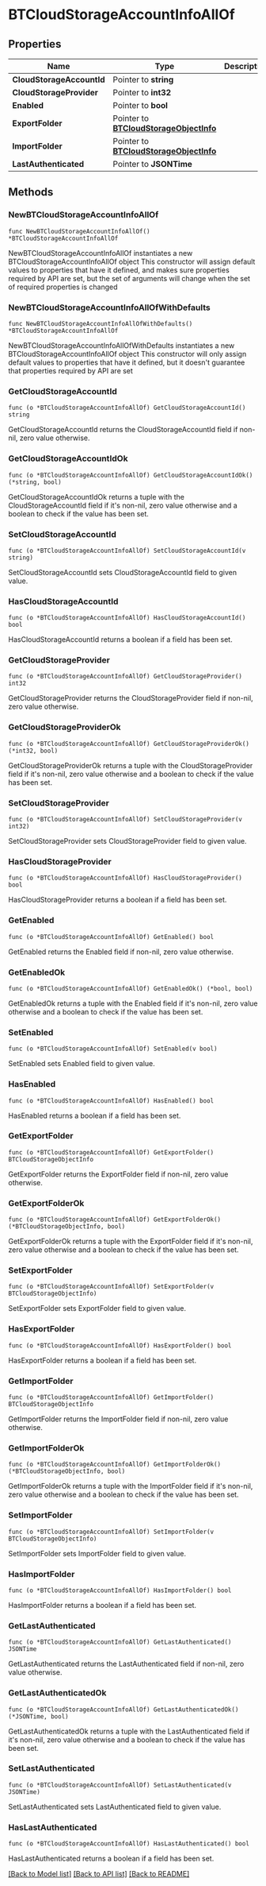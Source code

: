 # BTCloudStorageAccountInfoAllOf

## Properties

Name | Type | Description | Notes
------------ | ------------- | ------------- | -------------
**CloudStorageAccountId** | Pointer to **string** |  | [optional] 
**CloudStorageProvider** | Pointer to **int32** |  | [optional] 
**Enabled** | Pointer to **bool** |  | [optional] 
**ExportFolder** | Pointer to [**BTCloudStorageObjectInfo**](BTCloudStorageObjectInfo.md) |  | [optional] 
**ImportFolder** | Pointer to [**BTCloudStorageObjectInfo**](BTCloudStorageObjectInfo.md) |  | [optional] 
**LastAuthenticated** | Pointer to **JSONTime** |  | [optional] 

## Methods

### NewBTCloudStorageAccountInfoAllOf

`func NewBTCloudStorageAccountInfoAllOf() *BTCloudStorageAccountInfoAllOf`

NewBTCloudStorageAccountInfoAllOf instantiates a new BTCloudStorageAccountInfoAllOf object
This constructor will assign default values to properties that have it defined,
and makes sure properties required by API are set, but the set of arguments
will change when the set of required properties is changed

### NewBTCloudStorageAccountInfoAllOfWithDefaults

`func NewBTCloudStorageAccountInfoAllOfWithDefaults() *BTCloudStorageAccountInfoAllOf`

NewBTCloudStorageAccountInfoAllOfWithDefaults instantiates a new BTCloudStorageAccountInfoAllOf object
This constructor will only assign default values to properties that have it defined,
but it doesn't guarantee that properties required by API are set

### GetCloudStorageAccountId

`func (o *BTCloudStorageAccountInfoAllOf) GetCloudStorageAccountId() string`

GetCloudStorageAccountId returns the CloudStorageAccountId field if non-nil, zero value otherwise.

### GetCloudStorageAccountIdOk

`func (o *BTCloudStorageAccountInfoAllOf) GetCloudStorageAccountIdOk() (*string, bool)`

GetCloudStorageAccountIdOk returns a tuple with the CloudStorageAccountId field if it's non-nil, zero value otherwise
and a boolean to check if the value has been set.

### SetCloudStorageAccountId

`func (o *BTCloudStorageAccountInfoAllOf) SetCloudStorageAccountId(v string)`

SetCloudStorageAccountId sets CloudStorageAccountId field to given value.

### HasCloudStorageAccountId

`func (o *BTCloudStorageAccountInfoAllOf) HasCloudStorageAccountId() bool`

HasCloudStorageAccountId returns a boolean if a field has been set.

### GetCloudStorageProvider

`func (o *BTCloudStorageAccountInfoAllOf) GetCloudStorageProvider() int32`

GetCloudStorageProvider returns the CloudStorageProvider field if non-nil, zero value otherwise.

### GetCloudStorageProviderOk

`func (o *BTCloudStorageAccountInfoAllOf) GetCloudStorageProviderOk() (*int32, bool)`

GetCloudStorageProviderOk returns a tuple with the CloudStorageProvider field if it's non-nil, zero value otherwise
and a boolean to check if the value has been set.

### SetCloudStorageProvider

`func (o *BTCloudStorageAccountInfoAllOf) SetCloudStorageProvider(v int32)`

SetCloudStorageProvider sets CloudStorageProvider field to given value.

### HasCloudStorageProvider

`func (o *BTCloudStorageAccountInfoAllOf) HasCloudStorageProvider() bool`

HasCloudStorageProvider returns a boolean if a field has been set.

### GetEnabled

`func (o *BTCloudStorageAccountInfoAllOf) GetEnabled() bool`

GetEnabled returns the Enabled field if non-nil, zero value otherwise.

### GetEnabledOk

`func (o *BTCloudStorageAccountInfoAllOf) GetEnabledOk() (*bool, bool)`

GetEnabledOk returns a tuple with the Enabled field if it's non-nil, zero value otherwise
and a boolean to check if the value has been set.

### SetEnabled

`func (o *BTCloudStorageAccountInfoAllOf) SetEnabled(v bool)`

SetEnabled sets Enabled field to given value.

### HasEnabled

`func (o *BTCloudStorageAccountInfoAllOf) HasEnabled() bool`

HasEnabled returns a boolean if a field has been set.

### GetExportFolder

`func (o *BTCloudStorageAccountInfoAllOf) GetExportFolder() BTCloudStorageObjectInfo`

GetExportFolder returns the ExportFolder field if non-nil, zero value otherwise.

### GetExportFolderOk

`func (o *BTCloudStorageAccountInfoAllOf) GetExportFolderOk() (*BTCloudStorageObjectInfo, bool)`

GetExportFolderOk returns a tuple with the ExportFolder field if it's non-nil, zero value otherwise
and a boolean to check if the value has been set.

### SetExportFolder

`func (o *BTCloudStorageAccountInfoAllOf) SetExportFolder(v BTCloudStorageObjectInfo)`

SetExportFolder sets ExportFolder field to given value.

### HasExportFolder

`func (o *BTCloudStorageAccountInfoAllOf) HasExportFolder() bool`

HasExportFolder returns a boolean if a field has been set.

### GetImportFolder

`func (o *BTCloudStorageAccountInfoAllOf) GetImportFolder() BTCloudStorageObjectInfo`

GetImportFolder returns the ImportFolder field if non-nil, zero value otherwise.

### GetImportFolderOk

`func (o *BTCloudStorageAccountInfoAllOf) GetImportFolderOk() (*BTCloudStorageObjectInfo, bool)`

GetImportFolderOk returns a tuple with the ImportFolder field if it's non-nil, zero value otherwise
and a boolean to check if the value has been set.

### SetImportFolder

`func (o *BTCloudStorageAccountInfoAllOf) SetImportFolder(v BTCloudStorageObjectInfo)`

SetImportFolder sets ImportFolder field to given value.

### HasImportFolder

`func (o *BTCloudStorageAccountInfoAllOf) HasImportFolder() bool`

HasImportFolder returns a boolean if a field has been set.

### GetLastAuthenticated

`func (o *BTCloudStorageAccountInfoAllOf) GetLastAuthenticated() JSONTime`

GetLastAuthenticated returns the LastAuthenticated field if non-nil, zero value otherwise.

### GetLastAuthenticatedOk

`func (o *BTCloudStorageAccountInfoAllOf) GetLastAuthenticatedOk() (*JSONTime, bool)`

GetLastAuthenticatedOk returns a tuple with the LastAuthenticated field if it's non-nil, zero value otherwise
and a boolean to check if the value has been set.

### SetLastAuthenticated

`func (o *BTCloudStorageAccountInfoAllOf) SetLastAuthenticated(v JSONTime)`

SetLastAuthenticated sets LastAuthenticated field to given value.

### HasLastAuthenticated

`func (o *BTCloudStorageAccountInfoAllOf) HasLastAuthenticated() bool`

HasLastAuthenticated returns a boolean if a field has been set.


[[Back to Model list]](../README.md#documentation-for-models) [[Back to API list]](../README.md#documentation-for-api-endpoints) [[Back to README]](../README.md)


